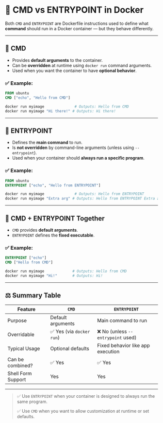 # 🐳 CMD vs ENTRYPOINT in Docker

Both `CMD` and `ENTRYPOINT` are Dockerfile instructions used to define what **command** should run in a Docker container — but they behave differently.

---

## 🔸 CMD

- Provides **default arguments** to the container.
- Can be **overridden** at runtime using `docker run` command arguments.
- Used when you want the container to have **optional behavior**.

### ✅ Example:
```dockerfile
FROM ubuntu
CMD ["echo", "Hello from CMD"]
```

```bash
docker run myimage              # Outputs: Hello from CMD
docker run myimage "Hi there!" # Outputs: Hi there!
```

---

## 🔹 ENTRYPOINT

- Defines the **main command** to run.
- Is **not overridden** by command-line arguments (unless using `--entrypoint`).
- Used when your container should **always run a specific program**.

### ✅ Example:
```dockerfile
FROM ubuntu
ENTRYPOINT ["echo", "Hello from ENTRYPOINT"]
```

```bash
docker run myimage              # Outputs: Hello from ENTRYPOINT
docker run myimage "Extra arg" # Outputs: Hello from ENTRYPOINT Extra arg
```

---

## 🔁 CMD + ENTRYPOINT Together

- `CMD` provides **default arguments**.
- `ENTRYPOINT` defines the **fixed executable**.

### ✅ Example:
```dockerfile
ENTRYPOINT ["echo"]
CMD ["Hello from CMD"]
```

```bash
docker run myimage             # Outputs: Hello from CMD
docker run myimage "Hi!"       # Outputs: Hi!
```

---

## ⚖️ Summary Table

| Feature            | `CMD`                          | `ENTRYPOINT`                       |
|--------------------|--------------------------------|------------------------------------|
| Purpose            | Default arguments              | Main command to run                |
| Overridable        | ✅ Yes (via `docker run`)      | ❌ No (unless `--entrypoint` used) |
| Typical Usage      | Optional defaults              | Fixed behavior like app execution  |
| Can be combined?   | ✅ Yes                         | ✅ Yes                             |
| Shell Form Support | Yes                            | Yes                                |

---

> ✅ Use `ENTRYPOINT` when your container is designed to always run the same program.
>  
> ✅ Use `CMD` when you want to allow customization at runtime or set defaults.

